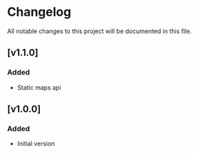 # Changelog
All notable changes to this project will be documented in this file.

## [v1.1.0]
### Added
- Static maps api


## [v1.0.0]
### Added
- Initial version

